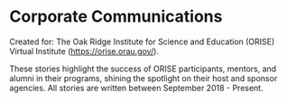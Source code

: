 # Corporate Communications
Created for: The Oak Ridge Institute for Science and Education (ORISE) Virtual Institute (https://orise.orau.gov/).

These stories highlight the success of ORISE participants, mentors, and alumni in their programs, shining the spotlight on their host and sponsor agencies. All stories are written between September 2018 - Present.

